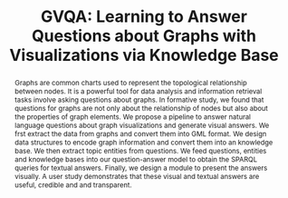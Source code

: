 ---
title: 'GVQA: Learning to Answer Questions about Graphs with Visualizations via Knowledge Base'
authors:
  - Sicheng Song
  - "@22chenjuntong"
  - Chenhui Li
  - Changbo Wang
venue: ACM SIGCHI Conference on Human Factors in Computing Systems 2023 (CHI 2023)
abstract: Graphs are common charts used to represent the topological relationship between nodes. It is a powerful tool for data analysis and information retrieval tasks involve asking questions about graphs. In formative study, we found that questions for graphs are not only about the relationship of nodes but also about the properties of graph elements. We propose a pipeline to answer natural language questions about graph visualizations and generate visual answers. We frst extract the data from graphs and convert them into GML format. We design data structures to encode graph information and convert them into an knowledge base. We then extract topic entities from questions. We feed questions, entities and knowledge bases into our question-answer model to obtain the SPARQL queries for textual answers. Finally, we design a module to present the answers visually. A user study demonstrates that these visual and textual answers are useful, credible and and transparent.
image: 2023_chi_GVQA.jpg
pdf: https://google.com
video: https://google.com
github: https://google.com
website: https://google.com
---